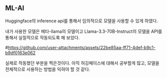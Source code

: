 ## ML-AI

Huggingface의 inference api를 통해서 임의적으로 모델을 사용할 수 있게 하였다.

내가 사용한 모델은 메타-llama의 모델이고 Llama-3.3-70B-Instruct의 모델을 API를 통해서 실질적으로 작동되도록 해 보았다.

#https://github.com/user-attachments/assets/22be85aa-ff71-4def-b9c1-b9df0163e062

실제로 작동했던 부분을 찍은것이다. 아직 허깅페이스에 대해서 공부할게 많고, 모델을 전체적으로 사용하는 방법을 익혀야 할 것 같다.

